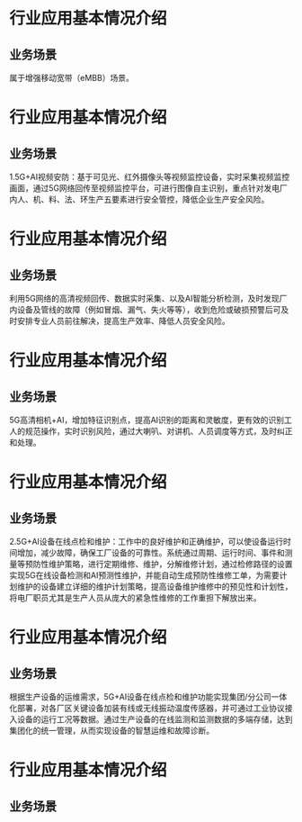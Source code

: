 # 行业应用基本情况介绍
## 业务场景
属于增强移动宽带（eMBB）场景。
# 行业应用基本情况介绍
## 业务场景
1.5G+AI视频安防：基于可见光、红外摄像头等视频监控设备，实时采集视频监控画面，通过5G网络回传至视频监控平台，可进行图像自主识别，重点针对发电厂内人、机、料、法、环生产五要素进行安全管控，降低企业生产安全风险。
# 行业应用基本情况介绍
## 业务场景
利用5G网络的高清视频回传、数据实时采集、以及AI智能分析检测，及时发现厂内设备及管线的故障（例如冒烟、漏气、失火等等），收到危险或破损预警后可及时安排专业人员前往解决，提高生产效率、降低人员安全风险。
# 行业应用基本情况介绍
## 业务场景
5G高清相机+AI，增加特征识别点，提高AI识别的距离和灵敏度，更有效的识别工人的规范操作，实时识别风险，通过大喇叭、对讲机、人员调度等方式，及时纠正和处理。
# 行业应用基本情况介绍
## 业务场景
2.5G+AI设备在线点检和维护：工作中的良好维护和正确维护，可以使设备运行时间增加，减少故障，确保工厂设备的可靠性。系统通过周期、运行时间、事件和测量等预防性维护策略，进行定期维修、维护，分解维修计划，通过检修路径的设置实现5G在线设备检测和AI预测性维护，并能自动生成预防性维修工单，为需要计划维护的设备建立详细的维护计划策略，提高设备维护维修中的预见性和计划性，将电厂职员尤其是生产人员从庞大的紧急性维修的工作重担下解放出来。
# 行业应用基本情况介绍
## 业务场景
根据生产设备的运维需求，5G+AI设备在线点检和维护功能实现集团/分公司一体化部署，对各厂区关键设备加装有线或无线振动温度传感器，并可通过工业协议接入设备的运行工况等数据。通过生产设备的在线监测和监测数据的多端存储，达到集团化的统一管理，从而实现设备的智慧运维和故障诊断。
# 行业应用基本情况介绍
## 业务场景
